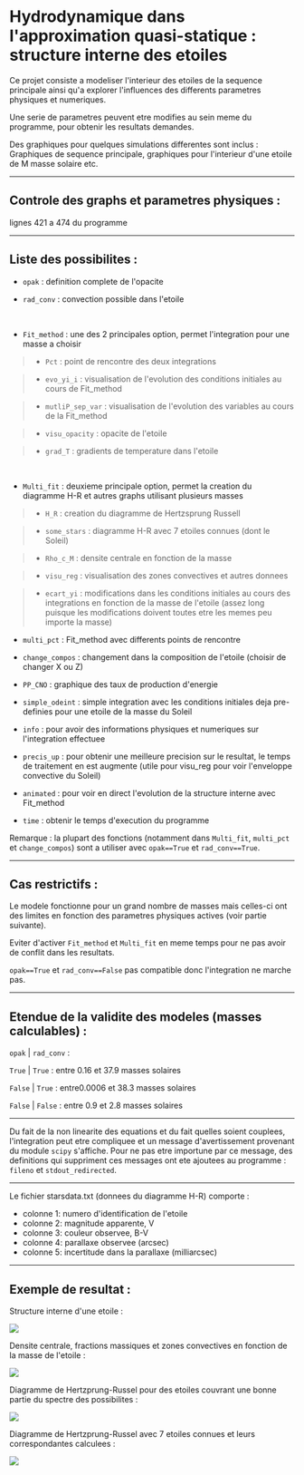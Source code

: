 # Hydrodynamique dans l'approximation quasi-statique : structure interne des etoiles


Ce projet consiste a modeliser l'interieur des etoiles de la sequence principale
ainsi qu'a explorer l'influences des differents parametres physiques et numeriques.

Une serie de parametres peuvent etre modifies au sein meme du programme, pour obtenir les resultats demandes.

Des graphiques pour quelques simulations differentes sont inclus : Graphiques de sequence principale, graphiques pour l'interieur d'une etoile de M masse solaire etc.

---


## Controle des graphs et parametres physiques :
 lignes 421 a 474 du programme


---


## Liste des possibilites :

* `opak` : definition complete de l'opacite

* `rad_conv` : convection possible dans l'etoile

&nbsp;

* `Fit_method` : une des 2 principales option, permet l'integration pour une masse a choisir

> * `Pct` : point de rencontre des deux integrations

> * `evo_yi_i` : visualisation de l'evolution des conditions initiales au cours de Fit_method

> * `mutliP_sep_var` : visualisation de l'evolution des variables au cours de la Fit_method

> * `visu_opacity` : opacite de l'etoile

> * `grad_T` : gradients de temperature dans l'etoile

&nbsp;


* `Multi_fit` : deuxieme principale option, permet la creation du diagramme H-R et autres graphs utilisant plusieurs masses

> * `H_R` : creation du diagramme de Hertzsprung Russell

> *	`some_stars` : diagramme H-R avec 7 etoiles connues (dont le Soleil)
	
> * `Rho_c_M` : densite centrale en fonction de la masse
	
> * `visu_reg` : visualisation des zones convectives et autres donnees
	
> * `ecart_yi` : modifications dans les conditions initiales au cours des integrations en fonction de la masse de l'etoile (assez long puisque les modifications doivent toutes etre les memes peu importe la masse)


* `multi_pct` : Fit_method avec differents points de rencontre 

* `change_compos` : changement dans la composition de l'etoile (choisir de changer X ou Z)

* `PP_CNO` : graphique des taux de production d'energie

* `simple_odeint` : simple integration avec les conditions initiales deja pre-definies pour une etoile de la masse du Soleil

* `info` : pour avoir des informations physiques et numeriques sur l'integration effectuee


* `precis_up` : pour obtenir une meilleure precision sur le resultat, le temps de traitement en est augmente (utile pour visu_reg pour voir l'enveloppe convective du Soleil)

* `animated` : pour voir en direct l'evolution de la structure interne avec Fit_method

* `time` : obtenir le temps d'execution du programme



Remarque : la plupart des fonctions (notamment dans `Multi_fit`, `multi_pct` et `change_compos`) sont a utiliser avec `opak==True` et `rad_conv==True`.


---


## Cas restrictifs :

Le modele fonctionne pour un grand nombre de masses mais celles-ci ont des limites en fonction des parametres physiques actives (voir partie suivante).

Eviter d'activer `Fit_method` et `Multi_fit` en meme temps pour ne pas avoir de conflit dans les resultats.

`opak==True` et `rad_conv==False` pas compatible donc l'integration ne marche pas.


---


## Etendue de la validite des modeles (masses calculables) :
 


`opak` | `rad_conv` :

 `True`  | `True`    :  entre 0.16 et 37.9 masses solaires

 `False` | `True`    :  entre0.0006 et 38.3 masses solaires

 `False` | `False`   :  entre 0.9 et 2.8 masses solaires





---


Du fait de la non linearite des equations et du fait quelles soient couplees, l'integration peut etre compliquee et un message d'avertissement provenant du module `scipy`  s'affiche. Pour ne pas etre importune par ce message, des definitions qui suppriment ces messages ont ete ajoutees au programme : `fileno` et `stdout_redirected`.



---


Le fichier starsdata.txt (donnees du diagramme H-R) comporte : 

* colonne 1: numero d'identification de l'etoile
* colonne 2: magnitude apparente, V
* colonne 3: couleur observee, B-V
* colonne 4: parallaxe observee (arcsec)
* colonne 5: incertitude dans la parallaxe (milliarcsec)

---

## Exemple de resultat :

Structure interne d'une etoile :

![](graphiques/plot_with_conv_Kdiff.png)


Densite centrale, fractions massiques et zones convectives en fonction de la masse de l'etoile :

![](graphiques/visureg_rho_R50_L90.png)


Diagramme de Hertzprung-Russel pour des etoiles couvrant une bonne partie du spectre des possibilites :

![](graphiques/H-R.png)


Diagramme de Hertzprung-Russel avec 7 etoiles connues et leurs correspondantes calculees :

![](graphiques/hr_7stars.png)



